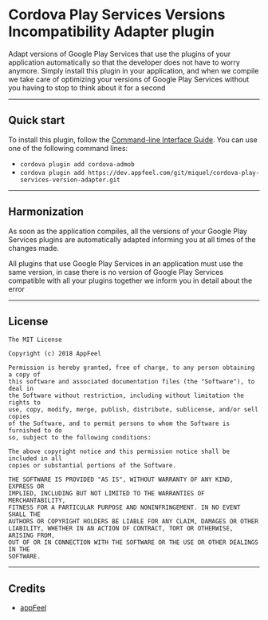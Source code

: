 Cordova Play Services Versions Incompatibility Adapter plugin
================================================

Adapt versions of Google Play Services that use the plugins of your application automatically so that the developer does not have to worry anymore.
Simply install this plugin in your application, and when we compile we take care of optimizing your versions of Google Play Services without you having to stop to think about it for a second

---
## Quick start ##

To install this plugin, follow the [Command-line Interface Guide](http://cordova.apache.org/docs/en/edge/guide_cli_index.md.html#The%20Command-line%20Interface). You can use one of the following command lines:

* `cordova plugin add cordova-admob`
* `cordova plugin add https://dev.appfeel.com/git/miquel/cordova-play-services-version-adapter.git`

---
## Harmonization ##

As soon as the application compiles, all the versions of your Google Play Services plugins are automatically adapted informing you at all times of the changes made.

All plugins that use Google Play Services in an application must use the same version, in case there is no version of Google Play Services compatible with all your plugins together we inform you in detail about the error


---
## License ##
```
The MIT License

Copyright (c) 2018 AppFeel

Permission is hereby granted, free of charge, to any person obtaining a copy of
this software and associated documentation files (the "Software"), to deal in
the Software without restriction, including without limitation the rights to
use, copy, modify, merge, publish, distribute, sublicense, and/or sell copies
of the Software, and to permit persons to whom the Software is furnished to do
so, subject to the following conditions:

The above copyright notice and this permission notice shall be included in all
copies or substantial portions of the Software.

THE SOFTWARE IS PROVIDED "AS IS", WITHOUT WARRANTY OF ANY KIND, EXPRESS OR
IMPLIED, INCLUDING BUT NOT LIMITED TO THE WARRANTIES OF MERCHANTABILITY,
FITNESS FOR A PARTICULAR PURPOSE AND NONINFRINGEMENT. IN NO EVENT SHALL THE
AUTHORS OR COPYRIGHT HOLDERS BE LIABLE FOR ANY CLAIM, DAMAGES OR OTHER
LIABILITY, WHETHER IN AN ACTION OF CONTRACT, TORT OR OTHERWISE, ARISING FROM,
OUT OF OR IN CONNECTION WITH THE SOFTWARE OR THE USE OR OTHER DEALINGS IN THE
SOFTWARE.
```

---
## Credits ##

* [appFeel](http://www.appfeel.com)
